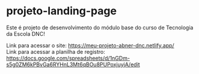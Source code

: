 # projeto-landing-page
Este é projeto de desenvolvimento do módulo base do curso de Tecnologia da Escola DNC!

Link para acessar o site: https://meu-projeto-abner-dnc.netlify.app/  
Link para acessar a planilha de registro: https://docs.google.com/spreadsheets/d/1nGDm-s5g0ZM6kPBvGa6RYHnL3Mt6qBOu8PUPoxjuyjA/edit
